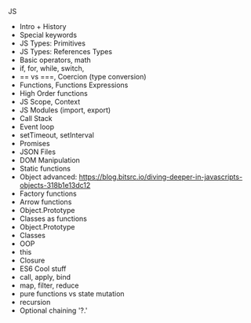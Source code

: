 

JS
  - Intro + History
  - Special keywords
  - JS Types: Primitives
  - JS Types: References Types
  - Basic operators, math
  - if, for, while, switch, 
  - == vs ===, Coercion (type conversion)
  - Functions, Functions Expressions
  - High Order functions
  - JS Scope, Context
  - JS Modules (import, export)
  - Call Stack
  - Event loop
  - setTimeout, setInterval
  - Promises
  - JSON Files
  - DOM Manipulation
  - Static functions
  - Object advanced: https://blog.bitsrc.io/diving-deeper-in-javascripts-objects-318b1e13dc12
  - Factory functions
  - Arrow functions
  - Object.Prototype
  - Classes as functions
  - Object.Prototype
  - Classes 
  - OOP
  - this
  - Closure
  - ES6 Cool stuff
  - call, apply, bind
  - map, filter, reduce
  - pure functions vs state mutation
  - recursion
  - Optional chaining '?.'
  